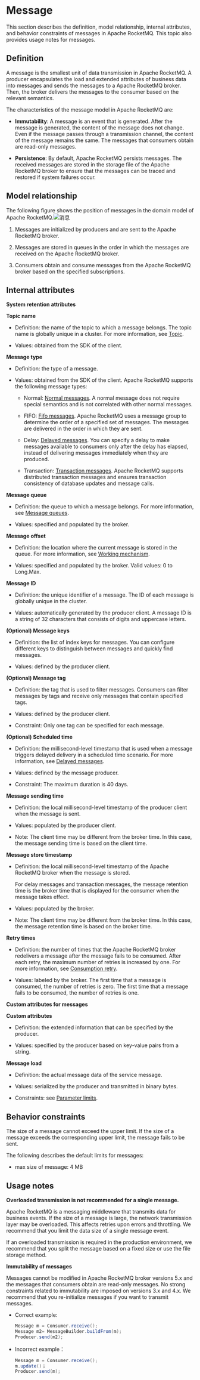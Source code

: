 # Message

This section describes the definition, model relationship, internal attributes, and behavior constraints of messages in Apache RocketMQ. This topic also provides usage notes for messages.
## Definition 


A message is the smallest unit of data transmission in Apache RocketMQ. A producer encapsulates the load and extended attributes of business data into messages and sends the messages to a Apache RocketMQ broker. Then, the broker delivers the messages to the consumer based on the relevant semantics.

The characteristics of the message model in Apache RocketMQ are:

* **Immutability**: A message is an event that is generated. After the message is generated, the content of the message does not change. Even if the message passes through a transmission channel, the content of the message remains the same. The messages that consumers obtain are read-only messages.



* **Persistence**: By default, Apache RocketMQ persists messages. The received messages are stored in the storage file of the Apache RocketMQ broker to ensure that the messages can be traced and restored if system failures occur.

  

## Model relationship

The following figure shows the position of messages in the domain model of Apache RocketMQ.![消息](../picture/v5/archiforqueue.png)

1. Messages are initialized by producers and are sent to the Apache RocketMQ broker.

2. Messages are stored in queues in the order in which the messages are received on the Apache RocketMQ broker.

3. Consumers obtain and consume messages from the Apache RocketMQ broker based on the specified subscriptions.


## Internal attributes 

**System retention attributes**

**Topic name**

* Definition: the name of the topic to which a message belongs. The topic name is globally unique in a cluster. For more information, see [Topic](./02topic.md).

* Values: obtained from the SDK of the client.


**Message type**

* Definition: the type of a message.

* Values: obtained from the SDK of the client. Apache RocketMQ supports the following message types:
  * Normal: [Normal messages](../04-功能行为/01normalmessage.md). A normal message does not require special semantics and is not correlated with other normal messages.

  * FIFO: [Fifo messages](../04-功能行为/03fifomessage.md). Apache RocketMQ uses a message group to determine the order of a specified set of messages. The messages are delivered in the order in which they are sent.

  * Delay: [Delayed messages](../04-功能行为/02delaymessage.md). You can specify a delay to make messages available to consumers only after the delay has elapsed, instead of delivering messages immediately when they are produced.

  * Transaction: [Transaction messages](../04-功能行为/04transactionmessage.md). Apache RocketMQ supports distributed transaction messages and ensures transaction consistency of database updates and message calls.






**Message queue**

* Definition: the queue to which a message belongs. For more information, see [Message queues](./03messagequeue.md).

* Values: specified and populated by the broker.




**Message offset**

* Definition: the location where the current message is stored in the queue. For more information, see [Working mechanism](../04-功能行为/09consumerprogress.md).

* Values: specified and populated by the broker. Valid values: 0 to Long.Max.





**Message ID**

* Definition: the unique identifier of a message. The ID of each message is globally unique in the cluster.

* Values: automatically generated by the producer client. A message ID is a string of 32 characters that consists of digits and uppercase letters.




**(Optional) Message keys**

* Definition: the list of index keys for messages. You can configure different keys to distinguish between messages and quickly find messages.

* Values: defined by the producer client.




**(Optional) Message tag**

* Definition: the tag that is used to filter messages. Consumers can filter messages by tags and receive only messages that contain specified tags.

* Values: defined by the producer client.

* Constraint: Only one tag can be specified for each message.


**(Optional) Scheduled time**

* Definition: the millisecond-level timestamp that is used when a message triggers delayed delivery in a scheduled time scenario. For more information, see [Delayed messages](../04-功能行为/02delaymessage.md).

* Values: defined by the message producer.

* Constraint: The maximum duration is 40 days.




**Message sending time**

* Definition: the local millisecond-level timestamp of the producer client when the message is sent.

* Values: populated by the producer client.

* Note: The client time may be different from the broker time. In this case, the message sending time is based on the client time.




**Message store timestamp**

* Definition: the local millisecond-level timestamp of the Apache RocketMQ broker when the message is stored.

  For delay messages and transaction messages, the message retention time is the broker time that is displayed for the consumer when the message takes effect.

* Values: populated by the broker.

* Note: The client time may be different from the broker time. In this case, the message retention time is based on the broker time.




**Retry times**

* Definition: the number of times that the Apache RocketMQ broker redelivers a message after the message fails to be consumed. After each retry, the maximum number of retries is increased by one. For more information, see [Consumption retry](../04-功能行为/10consumerretrypolicy.md).

* Values: labeled by the broker. The first time that a message is consumed, the number of retries is zero. The first time that a message fails to be consumed, the number of retries is one.



**Custom attributes for messages**

**Custom attributes**

* Definition: the extended information that can be specified by the producer.

* Values: specified by the producer based on key-value pairs from a string.

**Message load**

* Definition: the actual message data of the service message.

* Values: serialized by the producer and transmitted in binary bytes.

* Constraints: see [Parameter limits](../01-基础介绍/03limits.md).



## Behavior constraints 


The size of a message cannot exceed the upper limit. If the size of a message exceeds the corresponding upper limit, the message fails to be sent.

The following describes the default limits for messages:

* max size of message: 4 MB



## Usage notes 


**Overloaded transmission is not recommended for a single message.**

Apache RocketMQ is a messaging middleware that transmits data for business events. If the size of a message is large, the network transmission layer may be overloaded. This affects retries upon errors and throttling. We recommend that you limit the data size of a single message event.

If an overloaded transmission is required in the production environment, we recommend that you split the message based on a fixed size or use the file storage method.

**Immutability of messages**

Messages cannot be modified in Apache RocketMQ broker versions 5.x and the messages that consumers obtain are read-only messages. No strong constraints related to immutability are imposed on versions 3.x and 4.x. We recommend that you re-initialize messages if you want to transmit messages.

* Correct example:

  ```java
  Message m = Consumer.receive();
  Message m2= MessageBuilder.buildFrom(m);
  Producer.send(m2);
  ```

  

* Incorrect example：

  ```java
  Message m = Consumer.receive();
  m.update()；
  Producer.send(m);
  ```

  



